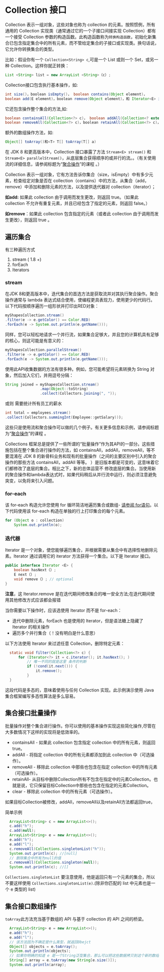# Collection 接口

Collection 表示一组对象，这些对象也称为 collection 的元素。按照惯例，所有通用的 Collection 实现类（通常通过它的一个子接口间接实现 Collection）都有一个接受 Collection 参数的构造函数。此构造函数称为`转换构造函数`，初始化新集合已包含指定集合中的所有元素，而不管给定集合的子接口或实现类。换句话说，它允许你转换集合的类型。

比如：假设你有一个 `Collection<String> c`,可是一个 List 或则一个 Set，或另一种 Collection。这样你就正转换：

```java
List <String> list = new ArrayList <String>（c）;
```

Collection接口包含执行基本操作，如:

```java
int size()，boolean isEmpty()， boolean contains(Object element)，
boolean add(E element)，boolean remove(Object element)，和 Iterator<E> iterator()。
```

它还包含操作整个集合的方法,如:

```java
boolean containsAll(Collection<?> c)， boolean addAll(Collection<? extends E> c)，
boolean removeAll(Collection<?> c)，boolean retainAll(Collection<?> c)，和 void clear()。
```

额外的数组操作方法，如:

```java
Object[] toArray()和<T> T[] toArray(T[] a)
```

在 JDK 8 和更高版本中，Collection 接口暴露了方法 `Stream<E> stream()` 和  `Stream<E> parallelStream()`，从底层集合获得顺序的或并行的流。。（有关使用流的详细信息，请参阅标题为“[聚合操作](../streams/index.md)”的课程 。）

Collection 表示一组对象，它有方法告诉你集合（size，isEmpty）中有多少元素，检查给定对象是否在 collection（contains）中的方法，从集合（add，remove）中添加和删除元素的方法，以及提供迭代器对 collection（iterator）；

**如add:** 如果此 collection 由于调用而发生更改，则返回 true。（如果此 collection 不允许有重复元素，并且已经包含了指定的元素，则返回 false。）

**如remove**：如果此 collection 包含指定的元素（或者此 collection 由于调用而发生更改），则返回 true 。


## 遍历集合
有三种遍历方式

1. stream ( 1.8 +)
2. forEach
3. Iterators

### stream
在JDK 8和更高版本中，迭代集合的首选方法是获取流并对其执行聚合操作。聚合操作通常与 lambda 表达式结合使用，使编程更具表现力，使用更少的代码行。以下代码按顺序遍历一组形状并打印出RED对象：

```java
myShapesCollection.stream()
.filter(e -> e.getColor() == Color.RED)
.forEach(e -> System.out.println(e.getName()));
```

同样，您可以轻松地请求一个并行流，如果集合足够大，并且您的计算机具有足够的核心，则这可能是有意义的：

```java
myShapesCollection.parallelStream()
.filter(e -> e.getColor() == Color.RED)
.forEach(e -> System.out.println(e.getName()));
```
使用此API收集数据的方法有很多种。例如，您可能希望将元素转换为 String 对象，然后加入它们，并用逗号分隔：

```java
String joined = myShapesCollection.stream()
                .map(Object::toString)
                .collect(Collectors.joining(", "));
```

或则 需要统计所有员工的薪水

```java
int total = employees.stream()
.collect(Collectors.summingInt(Employee::getSalary)));
```

这些只是使用流和聚合操作可以做的几个例子。有关更多信息和示例，请参阅标题为“[聚合操作](../streams/index.md)”的课程 。

Collections 框架总是提供了一些所谓的“批量操作”作为其API的一部分。这些措施包括在整个集合进行操作的方法，如 containsAll，addAll，removeAll，等不要混淆在 JDK 8 的新骨料业务和现有的批量操作（之间的主要区别中引入的聚合操作的那些方法 containsAll，addAll 等等。 ）是旧版本都是可变的，这意味着它们都修改了底层的集合。相比之下，新的总体运营不 修改底层的集合。当使用新的聚合操作和lambda表达式时，如果代码稍后从并行流中运行，则必须注意避免突变，以免将来引入问题。

### for-each
该 for-each 构造允许您使用 for 循环简洁地遍历集合或数组- [请参阅 for语句](/java/nutsandbolts/for.md)。以下代码使用该 for-each 构造在单独的行上打印集合的每个元素。

```java
for (Object o : collection)
    System.out.println(o);
```

### 迭代器
Iterator 是一个对象，使您能够遍历集合，并根据需要从集合中有选择性地删除元素。Iterator 通过调用它的 iterator 方法获得一个集合。以下是 Iterator 接口。

```java
public interface Iterator <E> {
    boolean hasNext（）;
    E next（）;
    void remove（）; // optional
}
```

**注意**，这 Iterator.remove 是在迭代期间修改集合的唯一安全方法;在迭代期间使用其他修改方式应该都会报错

当你需要以下操作时，应该选使用 Iterator 而不是 for-each：
- 迭代中删除元素，forEach 也是使用的 Iterator，但是语法糖上隐藏了 Iterator 的相关操作
- 遍历多个并行集合（！没有明白是什么意思）

以下方法使用 Iterator 来过滤任意 Collection，删除特定元素：

```java
  static void filter(Collection<?> c) {
      for (Iterator<?> it = c.iterator(); it.hasNext(); )
          // 唯一不同的就是这里 条件的判断
          if (!cond(it.next())) {
              it.remove();
          }
  }
```

这段代码是多态的，意味着使用与任何 Collection 实现。此示例演示使用 Java 集合框架编写多态性算法是多么容易。


## 集合接口批量操作
批量操作对整个集合进行操作。你可以使用的基本操作实现这些简化操作,尽管在大多数情况下这样的实现将是低效率的。

- containsAll - 如果此 collection 包含指定 collection 中的所有元素，则返回 true。
- addAll -  将指定 collection 中的所有元素都添加到此 collection 中（可选操作）。
- removeAll -  移除此 collection 中那些也包含在指定 collection 中的所有元素（可选操作）。
- retainAll- 从目标中删除Collection所有不包含在指定中的元素Collection。也就是说，它只保留目标Collection中那些也包含在指定的元素Collection。
- clear - 移除此 collection 中的所有元素（可选操作）。

如果目标Collection被修改，addAll，removeAll以及retainAll方法都返回true，

简单示例

```java
  ArrayList<String> c = new ArrayList<>();
  c.add("h");
  c.add(null);
  ArrayList<String> e = new ArrayList<>();
  e.add("h");
  e.add("l");
  c.removeAll(Collections.singletonList("h"));
  System.out.println(c); //[null]
  // 删除集合中所有为null的值
  c.removeAll(Collections.singleton(null));
  System.out.println(c); //[]

```

`Collections.singletonList` 要注意使用，他是返回只有一个元素的集合，所以不要这样使用 `Collections.singletonList(e)`.(除非你匹配的 list 中元素也是一个 e 类型的 list)


## 集合接口数组操作

`toArray`此方法充当基于数组的 API 与基于 collection 的 API 之间的桥梁。

```java
  ArrayList<String> e = new ArrayList<>();
  e.add("h");
  e.add("l");
  // 该方法因为不确定是什么类型，就返回Obejct
  Object[] objects = e.toArray();
  System.out.println(objects);
  // 如果你明确的知道 e 是一个String泛型集合，那么可以把这些数据拷贝到这个新的数组中。
  String[] array = e.toArray(new String[e.size()]);
  System.out.println(array);
```
